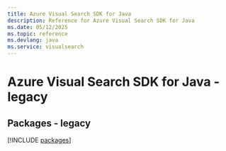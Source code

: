 ```yaml
---
title: Azure Visual Search SDK for Java
description: Reference for Azure Visual Search SDK for Java
ms.date: 05/12/2025
ms.topic: reference
ms.devlang: java
ms.service: visualsearch
---
```

# Azure Visual Search SDK for Java - legacy
## Packages - legacy
[!INCLUDE [packages](visual-search-index.md)]